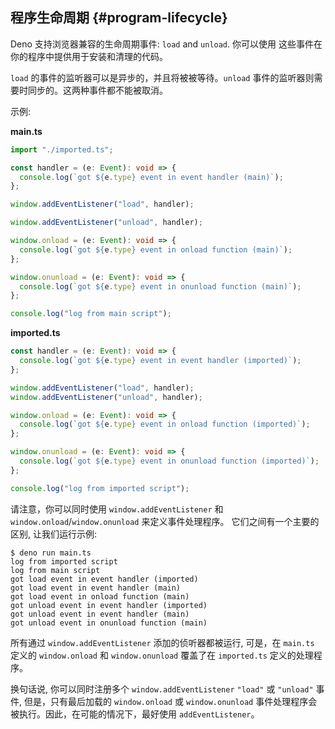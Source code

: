## 程序生命周期 {#program-lifecycle}

Deno 支持浏览器兼容的生命周期事件: `load` and `unload`. 你可以使用
这些事件在你的程序中提供用于安装和清理的代码。

`load` 的事件的监听器可以是异步的，并且将被被等待。`unload` 事件的监听器则需要时同步的。这两种事件都不能被取消。

示例:

**main.ts**

```ts
import "./imported.ts";

const handler = (e: Event): void => {
  console.log(`got ${e.type} event in event handler (main)`);
};

window.addEventListener("load", handler);

window.addEventListener("unload", handler);

window.onload = (e: Event): void => {
  console.log(`got ${e.type} event in onload function (main)`);
};

window.onunload = (e: Event): void => {
  console.log(`got ${e.type} event in onunload function (main)`);
};

console.log("log from main script");
```

**imported.ts**

```ts
const handler = (e: Event): void => {
  console.log(`got ${e.type} event in event handler (imported)`);
};

window.addEventListener("load", handler);
window.addEventListener("unload", handler);

window.onload = (e: Event): void => {
  console.log(`got ${e.type} event in onload function (imported)`);
};

window.onunload = (e: Event): void => {
  console.log(`got ${e.type} event in onunload function (imported)`);
};

console.log("log from imported script");
```

请注意，你可以同时使用 `window.addEventListener` 和
`window.onload`/`window.onunload` 来定义事件处理程序。 它们之间有一个主要的区别, 让我们运行示例:

```shell
$ deno run main.ts
log from imported script
log from main script
got load event in event handler (imported)
got load event in event handler (main)
got load event in onload function (main)
got unload event in event handler (imported)
got unload event in event handler (main)
got unload event in onunload function (main)
```

所有通过 `window.addEventListener` 添加的侦听器都被运行, 可是，在 `main.ts` 
定义的 `window.onload` 和 `window.onunload` 覆盖了在 `imported.ts` 定义的处理程序。

换句话说, 你可以同时注册多个 `window.addEventListener` `"load"` 或
`"unload"` 事件, 但是，只有最后加载的 `window.onload` 或 `window.onunload`
事件处理程序会被执行。因此，在可能的情况下，最好使用 `addEventListener`。
